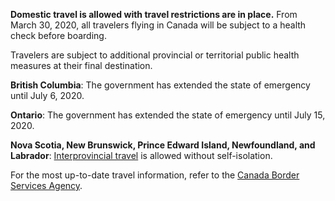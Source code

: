 **Domestic travel is allowed with travel restrictions are in place.** From March 30, 2020, all travelers flying in Canada will be subject to a health check before boarding. 

Travelers are subject to additional provincial or territorial public health measures at their final destination.

**British Columbia**: The government has extended the state of emergency until July 6, 2020.

**Ontario**: The government has extended the state of emergency until July 15, 2020.

**Nova Scotia, New Brunswick, Prince Edward Island, Newfoundland, and Labrador**: [Interprovincial travel](https://globalnews.ca/news/7102105/nb-covid-19-update-june-24/) is allowed without self-isolation.


For the most up-to-date travel information, refer to the [Canada Border Services Agency](https://www.cbsa-asfc.gc.ca/services/covid/non-canadians-canadiens-eng.html).
